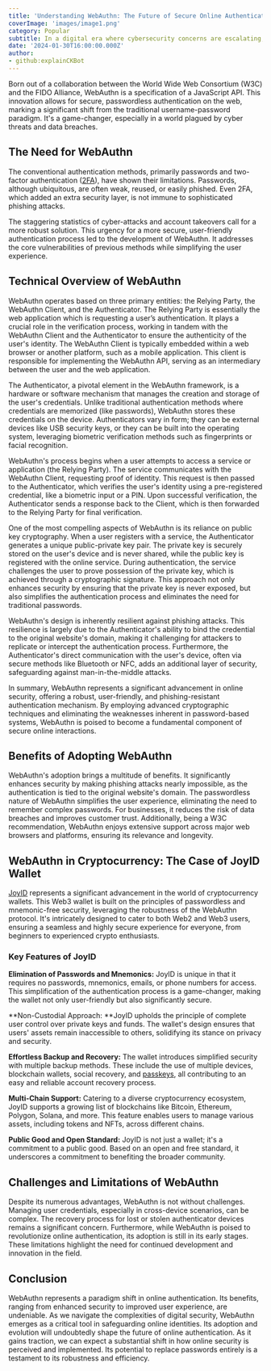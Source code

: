 ```yaml
---
title: 'Understanding WebAuthn: The Future of Secure Online Authentication'
coverImage: 'images/image1.png'
category: Popular
subtitle: In a digital era where cybersecurity concerns are escalating, WebAuthn has emerged as a new hope. It's not just more technical jargon; it's a groundbreaking standard that could redefine online security.
date: '2024-01-30T16:00:00.000Z'
author: 
- github:explainCKBot
---
```



Born out of a collaboration between the World Wide Web Consortium (W3C) and the FIDO Alliance, WebAuthn is a specification of a JavaScript API. This innovation allows for secure, passwordless authentication on the web, marking a significant shift from the traditional username-password paradigm. It's a game-changer, especially in a world plagued by cyber threats and data breaches.


## The Need for WebAuthn

The conventional authentication methods, primarily passwords and two-factor authentication ([2FA](https://www.investopedia.com/terms/t/twofactor-authentication-2fa.asp#:~:text=Key%20Takeaways,your%20fingerprint%2C%20face%2C%20or%20retina)), have shown their limitations. Passwords, although ubiquitous, are often weak, reused, or easily phished. Even 2FA, which added an extra security layer, is not immune to sophisticated phishing attacks. 

The staggering statistics of cyber-attacks and account takeovers call for a more robust solution. This urgency for a more secure, user-friendly authentication process led to the development of WebAuthn. It addresses the core vulnerabilities of previous methods while simplifying the user experience.


## Technical Overview of WebAuthn

WebAuthn operates based on three primary entities: the Relying Party, the WebAuthn Client, and the Authenticator. The Relying Party is essentially the web application which is requesting a user’s authentication. It plays a crucial role in the verification process, working in tandem with the WebAuthn Client and the Authenticator to ensure the authenticity of the user's identity. The WebAuthn Client is typically embedded within a web browser or another platform, such as a mobile application. This client is responsible for implementing the WebAuthn API, serving as an intermediary between the user and the web application.

The Authenticator, a pivotal element in the WebAuthn framework, is a hardware or software mechanism that manages the creation and storage of the user's credentials. Unlike traditional authentication methods where credentials are memorized (like passwords), WebAuthn stores these credentials on the device. Authenticators vary in form; they can be external devices like USB security keys, or they can be built into the operating system, leveraging biometric verification methods such as fingerprints or facial recognition.

WebAuthn's process begins when a user attempts to access a service or application (the Relying Party). The service communicates with the WebAuthn Client, requesting proof of identity. This request is then passed to the Authenticator, which verifies the user's identity using a pre-registered credential, like a biometric input or a PIN. Upon successful verification, the Authenticator sends a response back to the Client, which is then forwarded to the Relying Party for final verification.

One of the most compelling aspects of WebAuthn is its reliance on public key cryptography. When a user registers with a service, the Authenticator generates a unique public-private key pair. The private key is securely stored on the user's device and is never shared, while the public key is registered with the online service. During authentication, the service challenges the user to prove possession of the private key, which is achieved through a cryptographic signature. This approach not only enhances security by ensuring that the private key is never exposed, but also simplifies the authentication process and eliminates the need for traditional passwords.

WebAuthn's design is inherently resilient against phishing attacks. This resilience is largely due to the Authenticator's ability to bind the credential to the original website's domain, making it challenging for attackers to replicate or intercept the authentication process. Furthermore, the Authenticator's direct communication with the user's device, often via secure methods like Bluetooth or NFC, adds an additional layer of security, safeguarding against man-in-the-middle attacks.

In summary, WebAuthn represents a significant advancement in online security, offering a robust, user-friendly, and phishing-resistant authentication mechanism. By employing advanced cryptographic techniques and eliminating the weaknesses inherent in password-based systems, WebAuthn is poised to become a fundamental component of secure online interactions.


## Benefits of Adopting WebAuthn

WebAuthn's adoption brings a multitude of benefits. It significantly enhances security by making phishing attacks nearly impossible, as the authentication is tied to the original website's domain. The passwordless nature of WebAuthn simplifies the user experience, eliminating the need to remember complex passwords. For businesses, it reduces the risk of data breaches and improves customer trust. Additionally, being a W3C recommendation, WebAuthn enjoys extensive support across major web browsers and platforms, ensuring its relevance and longevity.


## WebAuthn in Cryptocurrency: The Case of JoyID Wallet

[JoyID](https://joy.id) represents a significant advancement in the world of cryptocurrency wallets. This Web3 wallet is built on the principles of passwordless and mnemonic-free security, leveraging the robustness of the WebAuthn protocol. It's intricately designed to cater to both Web2 and Web3 users, ensuring a seamless and highly secure experience for everyone, from beginners to experienced crypto enthusiasts.


### Key Features of JoyID

**Elimination of Passwords and Mnemonics:** JoyID is unique in that it requires no passwords, mnemonics, emails, or phone numbers for access. This simplification of the authentication process is a game-changer, making the wallet not only user-friendly but also significantly secure.

**Non-Custodial Approach: **JoyID upholds the principle of complete user control over private keys and funds. The wallet's design ensures that users' assets remain inaccessible to others, solidifying its stance on privacy and security.

**Effortless Backup and Recovery:** The wallet introduces simplified security with multiple backup methods. These include the use of multiple devices, blockchain wallets, social recovery, and [passkeys](https://www.nervos.org/knowledge-base/what_are-passkeys_(explainCKBot)), all contributing to an easy and reliable account recovery process.

**Multi-Chain Support:** Catering to a diverse cryptocurrency ecosystem, JoyID supports a growing list of blockchains like Bitcoin, Ethereum, Polygon, Solana, and more. This feature enables users to manage various assets, including tokens and NFTs, across different chains.

**Public Good and Open Standard:** JoyID is not just a wallet; it's a commitment to a public good. Based on an open and free standard, it underscores a commitment to benefiting the broader community.


## Challenges and Limitations of WebAuthn

Despite its numerous advantages, WebAuthn is not without challenges. Managing user credentials, especially in cross-device scenarios, can be complex. The recovery process for lost or stolen authenticator devices remains a significant concern. Furthermore, while WebAuthn is poised to revolutionize online authentication, its adoption is still in its early stages. These limitations highlight the need for continued development and innovation in the field.


## Conclusion

WebAuthn represents a paradigm shift in online authentication. Its benefits, ranging from enhanced security to improved user experience, are undeniable. As we navigate the complexities of digital security, WebAuthn emerges as a critical tool in safeguarding online identities. Its adoption and evolution will undoubtedly shape the future of online authentication.  As it gains traction, we can expect a substantial shift in how online security is perceived and implemented. Its potential to replace passwords entirely is a testament to its robustness and efficiency.
